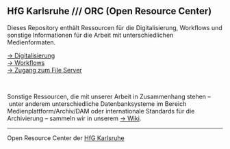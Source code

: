 ## HfG Karlsruhe /// ORC (Open Resource Center)

Dieses Repository enthält Ressourcen für die Digitalisierung, Workflows und sonstige Informationen für die Arbeit mit unterschiedlichen Medienformaten. 

[&rarr; Digitalisierung](/Digitalisierung)  
[&rarr; Workflows](/Workflows)  
[&rarr; Zugang zum File Server](/ORC-File-Server)  

&nbsp;

Sonstige Ressourcen, die mit unserer Arbeit in Zusammenhang stehen – unter anderem unterschiedliche Datenbanksysteme im Bereich Medienplattform/Archiv/DAM oder internationale Standards für die Archivierung – sammeln wir in unserem [&rarr; Wiki](https://github.com/orc-hfg/ressources/wiki).

---
Open Resource Center der [HfG Karlsruhe](https://www.hfg-karlsruhe.de/)
